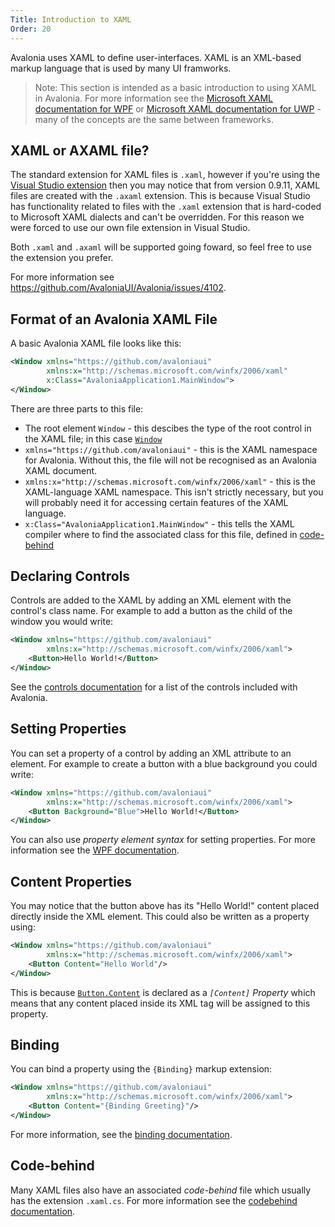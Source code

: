 ```yaml
---
Title: Introduction to XAML
Order: 20
---
```

Avalonia uses XAML to define user-interfaces. XAML is an XML-based markup language that is used by
many UI framworks.

> Note: This section is intended as a basic introduction to using XAML in Avalonia. For more
  information see the 
  [Microsoft XAML documentation for WPF](https://docs.microsoft.com/en-us/dotnet/framework/wpf/advanced/xaml-overview-wpf)
  or [Microsoft XAML documentation for UWP](https://docs.microsoft.com/en-us/windows/uwp/xaml-platform/xaml-overview) -
  many of the concepts are the same between frameworks.

## XAML or AXAML file?

The standard extension for XAML files is `.xaml`, however if you're using the [Visual Studio extension](docs/quickstart/vs-designer)
then you may notice that from version 0.9.11, XAML files are created with the `.axaml` extension.
This is because Visual Studio has functionality related to files with the `.xaml` extension that
is hard-coded to Microsoft XAML dialects and can't be overridden. For this reason we were forced to
use our own file extension in Visual Studio.

Both `.xaml` and `.axaml` will be supported going foward, so feel free to use the extension you prefer.

For more information see https://github.com/AvaloniaUI/Avalonia/issues/4102.

## Format of an Avalonia XAML File

A basic Avalonia XAML file looks like this:

```xml
<Window xmlns="https://github.com/avaloniaui"
        xmlns:x="http://schemas.microsoft.com/winfx/2006/xaml"
        x:Class="AvaloniaApplication1.MainWindow">
</Window>
```

There are three parts to this file:

- The root element `Window` - this descibes the type of the root control in the XAML file; in this
   case [`Window`](/api/Avalonia.Controls/Window/)
- `xmlns="https://github.com/avaloniaui"` - this is the XAML namespace for Avalonia. Without this,
  the file will not be recognised as an Avalonia XAML document.
- `xmlns:x="http://schemas.microsoft.com/winfx/2006/xaml"` - this is the XAML-language XAML
  namespace. This isn't strictly necessary, but you will probably need it for accessing certain
  features of the XAML language.
- `x:Class="AvaloniaApplication1.MainWindow"` - this tells the XAML compiler where to find
  the associated class for this file, defined in [code-behind](/docs/quickstart/codebehind)

## Declaring Controls

Controls are added to the XAML by adding an XML element with the control's class name. For example
to add a button as the child of the window you would write:

```xml
<Window xmlns="https://github.com/avaloniaui"
        xmlns:x="http://schemas.microsoft.com/winfx/2006/xaml">
    <Button>Hello World!</Button>
</Window>
```

See the [controls documentation](/docs/controls) for a list of the controls included with Avalonia.

## Setting Properties

You can set a property of a control by adding an XML attribute to an element. For example to create
a button with a blue background you could write:

```xml
<Window xmlns="https://github.com/avaloniaui"
        xmlns:x="http://schemas.microsoft.com/winfx/2006/xaml">
    <Button Background="Blue">Hello World!</Button>
</Window>
```

You can also use _property element syntax_ for setting properties. For more information see the
[WPF documentation](https://docs.microsoft.com/en-us/dotnet/framework/wpf/advanced/xaml-overview-wpf#property-element-syntax).

## Content Properties

You may notice that the button above has its "Hello World!" content placed directly inside the XML
element. This could also be written as a property using:

```xml
<Window xmlns="https://github.com/avaloniaui"
        xmlns:x="http://schemas.microsoft.com/winfx/2006/xaml">
    <Button Content="Hello World"/>
</Window>
```

This is because [`Button.Content`](/api/Avalonia.Controls/ContentControl/4B02A756) is declared as a
_`[Content]` Property_ which means that any content placed inside its XML tag will be assigned to this
property.

## Binding

You can bind a property using the `{Binding}` markup extension:

```xml
<Window xmlns="https://github.com/avaloniaui"
        xmlns:x="http://schemas.microsoft.com/winfx/2006/xaml">
    <Button Content="{Binding Greeting}"/>
</Window>
```

For more information, see the [binding documentation](/docs/binding).

## Code-behind

Many XAML files also have an associated _code-behind_ file which usually has the extension
`.xaml.cs`. For more information see the [codebehind documentation](/docs/quickstart/codebehind).
